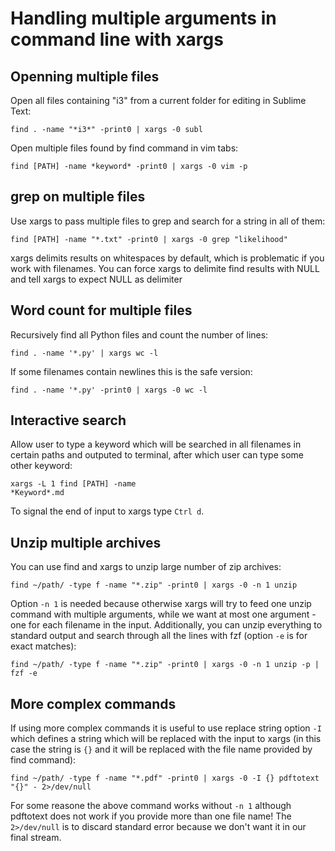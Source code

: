 # Handling multiple arguments in command line with xargs

## Openning multiple files

Open all files containing "i3" from a current folder for editing in Sublime Text:
```
find . -name "*i3*" -print0 | xargs -0 subl
```

Open multiple files found by find command in vim tabs:
```
find [PATH] -name *keyword* -print0 | xargs -0 vim -p
```

## grep on multiple files

Use xargs to pass multiple files to grep and search for a string in all of them:
```
find [PATH] -name "*.txt" -print0 | xargs -0 grep "likelihood"
```

xargs delimits results on whitespaces by default, which is problematic if you work with filenames. You can force xargs to delimite find results with NULL and tell xargs to expect NULL as delimiter

## Word count for multiple files

Recursively find all Python files and count the number of lines:
```
find . -name '*.py' | xargs wc -l
```

If some filenames contain newlines this is the safe version:
```
find . -name '*.py' -print0 | xargs -0 wc -l
```

## Interactive search

Allow user to type a keyword which will be searched in all filenames in certain paths and outputed to terminal, after which user can type some other keyword:
```
xargs -L 1 find [PATH] -name
*Keyword*.md
```

To signal the end of input to xargs type `Ctrl d`.

## Unzip multiple archives

You can use find and xargs to unzip large number of zip archives:
```
find ~/path/ -type f -name "*.zip" -print0 | xargs -0 -n 1 unzip
```

Option `-n 1` is needed because otherwise xargs will try to feed one unzip command with multiple arguments, while we want at most one argument - one for each filename in the input. Additionally, you can unzip everything to standard output and search through all the lines with fzf (option `-e` is for exact matches):
```
find ~/path/ -type f -name "*.zip" -print0 | xargs -0 -n 1 unzip -p | fzf -e
```

## More complex commands

If using more complex commands it is useful to use replace string option `-I` which defines a string which will be replaced with the input to xargs (in this case the string is `{}` and it will be replaced with the file name provided by find command):
```
find ~/path/ -type f -name "*.pdf" -print0 | xargs -0 -I {} pdftotext "{}" - 2>/dev/null
```

For some reasone the above command works without `-n 1` although pdftotext does not work if you provide more than one file name! The `2>/dev/null` is to discard standard error because we don't want it in our final stream.

